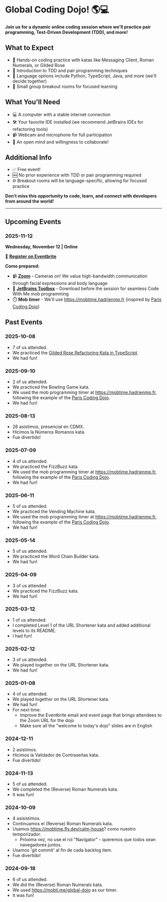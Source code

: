 # Global Coding Dojo! 🌎💻

**Join us for a dynamic online coding session where we'll practice pair programming, Test-Driven Development (TDD), and more!**

## What to Expect

- 🎯 Hands-on coding practice with katas like Messaging Client, Roman Numerals, or Gilded Rose
- 🔄 Introduction to TDD and pair programming techniques
- 💬 Language options include Python, TypeScript, Java, and more (we'll decide together)
- 👥 Small group breakout rooms for focused learning

## What You'll Need

- 💻 A computer with a stable internet connection
- 🛠️ Your favorite IDE installed (we recommend JetBrains IDEs for refactoring tools)
- 📹 Webcam and microphone for full participation
- 🧠 An open mind and willingness to collaborate!

## Additional Info

- ✅ Free event!
- 🆕 No prior experience with TDD or pair programming required
- 🌐 Breakout rooms will be language-specific, allowing for focused practice

**Don't miss this opportunity to code, learn, and connect with developers from around the world!**

---

## Upcoming Events

### 2025-11-12
**Wednesday, November 12 | Online**

📝 **[Register on Eventbrite](https://www.eventbrite.com/e/global-coding-dojo-tickets-1114576240539)**

**Come prepared:**
- 📹 **[Zoom](https://zoom.us/download)** - Cameras on! We value high-bandwidth communication through facial expressions and body language
- 🤝 **[JetBrains Toolbox](https://www.jetbrains.com/toolbox-app/)** - Download before the session for seamless Code With Me mob programming
- ⏱️ **Mob timer** - We'll use https://mobtime.hadrienmp.fr (inspired by [Paris Coding Dojo](https://github.com/dojo-developpement-paris/dojo-developpement-paris.github.io))

## Past Events

### 2025-10-08
- 7 of us attended.
- We practiced the [Gilded Rose Refactoring Kata in TypeScript](https://github.com/rkasper/GildedRose-Refactoring-Kata-TypeScript).
- We had fun!

### 2025-09-10
- 2 of us attended.
- We practiced the Bowling Game kata.
- We used the mob programming timer at https://mobtime.hadrienmp.fr, following the example of the [Paris Coding Dojo](https://github.com/dojo-developpement-paris/dojo-developpement-paris.github.io).
- We had fun!

### 2025-08-13
- 26 asistimos, presencial en CDMX.
- Hicimos la Números Romanos kata.
- Fue divertido!

### 2025-07-09
- 4 of us attended.
- We practiced the FizzBuzz kata.
- We used the mob programming timer at https://mobtime.hadrienmp.fr, following the example of the [Paris Coding Dojo](https://github.com/dojo-developpement-paris/dojo-developpement-paris.github.io).
- We had fun!

### 2025-06-11
- 5 of us attended.
- We practiced the Vending Machine kata.
- We used the mob programming timer at https://mobtime.hadrienmp.fr, following the example of the [Paris Coding Dojo](https://github.com/dojo-developpement-paris/dojo-developpement-paris.github.io).
- We had fun!

### 2025-05-14
- 5 of us attended.
- We practiced the Word Chain Builder kata.
- We had fun!

### 2025-04-09
- 3 of us attended
- We practiced the FizzBuzz kata.
- We had fun!

### 2025-03-12
- 1 of us attended.
- I completed Level 1 of the URL Shortener kata and added additional levels to its README.
- I had fun!

### 2025-02-12
- 3 of us attended.
- We played together on the URL Shortener kata.
- We had fun!

### 2025-01-08
- 4 of us attended.
- We played together on the URL Shortener kata.
- We had fun!
- For next time:
  - Improve the Eventbrite email and event page that brings attendees to the Zoom URL for the dojo
  - Make sure all the "welcome to today's dojo" slides are in English

### 2024-12-11
- 2 asistimos.
- Hicimos la Validador de Contraseñas kata.
- Fue divertido!

### 2024-11-13
- 5 of us attended.
- We completed the (Reverse) Roman Numerals kata.
- It was fun!

### 2024-10-09
- 4 asisistimos.
- Continuamos el (Reverse) Roman Numerals kata.
- Usamos https://mobtime.fly.dev/calm-house? como nuestro temporizador.
  - Próxima vez, no use el rol "Navigator" - queremos que todos sean navegadores juntos.
- Usamos 'git commit' al fin de cada backlog item.
- Fue divertido!

### 2024-09-18
- 6 of us attended.
- We did the (Reverse) Roman Numerals kata.
- We used https://mobti.me/global-dojo as our timer.
- It was fun!
